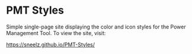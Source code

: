 # PMT Styles

Simple single-page site displaying the color and icon styles for the Power Management Tool.
To view the site, visit:

https://sneelz.github.io/PMT-Styles/
